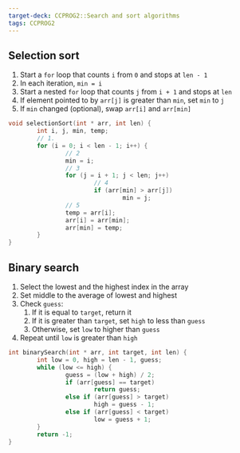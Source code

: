 ```yaml
---
target-deck: CCPROG2::Search and sort algorithms
tags: CCPROG2
---
```


## Selection sort

1. Start a `for` loop that counts `i` from `0` and stops at `len - 1`
2. In each iteration, `min = i`
3. Start a nested `for` loop that counts `j` from `i + 1` and stops at `len`
4. If element pointed to by `arr[j]` is greater than `min`, set `min` to `j`
5. If `min` changed (optional), swap `arr[i]` and `arr[min]`
```c
void selectionSort(int * arr, int len) {
		int i, j, min, temp;
		// 1.
        for (i = 0; i < len - 1; i++) {
		        // 2
                min = i;
                // 3
                for (j = i + 1; j < len; j++)
                        // 4
                        if (arr[min] > arr[j])
                                min = j;
                // 5
                temp = arr[i];
                arr[i] = arr[min];
                arr[min] = temp;
        }
}
```
<!--ID: 1708438973781-->


## Binary search

1. Select the lowest and the highest index in the array
2. Set middle to the average of lowest and highest
3. Check `guess`:
	1. If it is equal to `target`, return it
	2. If it is greater than `target`, set `high` to less than `guess`
	3. Otherwise, set `low` to higher than `guess`
4. Repeat until `low` is greater than `high`
```c
int binarySearch(int * arr, int target, int len) {
        int low = 0, high = len - 1, guess;
        while (low <= high) {
                guess = (low + high) / 2;
                if (arr[guess] == target)
                        return guess;
                else if (arr[guess] > target)
                        high = guess - 1;
                else if (arr[guess] < target)
                        low = guess + 1;
        }
        return -1;
}
```
<!--ID: 1708438973787-->

